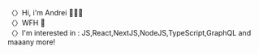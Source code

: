 〈〉Hi, i'm Andrei 🙋🏻‍♂️ <br/>
〈〉WFH 🏡 <br/>
〈〉I'm interested in : JS,React,NextJS,NodeJS,TypeScript,GraphQL and maaany more! <br/>



<!--
**aandreiradu/aandreiradu** is a ✨ _special_ ✨ repository because its `README.md` (this file) appears on your GitHub profile.

Here are some ideas to get you started:

- 🔭 I’m currently working on ...
- 🌱 I’m currently learning ...
- 👯 I’m looking to collaborate on ...
- 🤔 I’m looking for help with ...
- 💬 Ask me about ...
- 📫 How to reach me: ...
- 😄 Pronouns: ...
- ⚡ Fun fact: ...
-->

